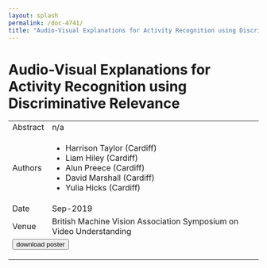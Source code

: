 ```yaml
---
layout: splash
permalink: /doc-4741/
title: "Audio-Visual Explanations for Activity Recognition using Discriminative Relevance"
---
```


# Audio-Visual Explanations for Activity Recognition using Discriminative Relevance

<table>
    <tbody>
    <tr>
        <td>Abstract</td>
        <td>n/a</td>
    </tr>
    <tr>
        <td>Authors</td>
        <td>
            <ul>
                <li>Harrison Taylor (Cardiff)</li>
                <li>Liam Hiley (Cardiff)</li>
                <li>Alun Preece (Cardiff)</li>
                <li>David Marshall (Cardiff)</li>
                <li>Yulia Hicks (Cardiff)</li>
            </ul>
        </td>
    </tr>
    <tr>
        <td>Date</td>
        <td>Sep-2019</td>
    </tr>
    <tr>
        <td>Venue</td>
        <td>British Machine Vision Association Symposium on Video Understanding</td>
    </tr>
        <tr>
            <td colspan="2">
                <form method="get" action="https://dais-ita.org/sites/default/files/4506_poster.pdf">
                    <button type="submit">download poster</button>
                </form>
            </td>
        </tr>
    </tbody>
</table>

